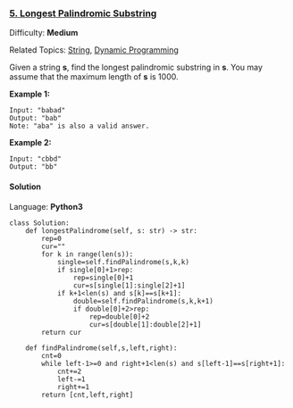 ### [5\. Longest Palindromic Substring](https://leetcode.com/problems/longest-palindromic-substring/)

Difficulty: **Medium**  

Related Topics: [String](https://leetcode.com/tag/string/), [Dynamic Programming](https://leetcode.com/tag/dynamic-programming/)


Given a string **s**, find the longest palindromic substring in **s**. You may assume that the maximum length of **s** is 1000.

**Example 1:**

```
Input: "babad"
Output: "bab"
Note: "aba" is also a valid answer.
```

**Example 2:**

```
Input: "cbbd"
Output: "bb"
```


#### Solution

Language: **Python3**

```python3
class Solution:
    def longestPalindrome(self, s: str) -> str:
        rep=0
        cur=""
        for k in range(len(s)):
            single=self.findPalindrome(s,k,k)
            if single[0]+1>rep:
                rep=single[0]+1
                cur=s[single[1]:single[2]+1]
            if k+1<len(s) and s[k]==s[k+1]:
                double=self.findPalindrome(s,k,k+1)
                if double[0]+2>rep:
                    rep=double[0]+2
                    cur=s[double[1]:double[2]+1]
        return cur        
    
    def findPalindrome(self,s,left,right):
        cnt=0
        while left-1>=0 and right+1<len(s) and s[left-1]==s[right+1]:
            cnt+=2
            left-=1
            right+=1
        return [cnt,left,right]
        
```